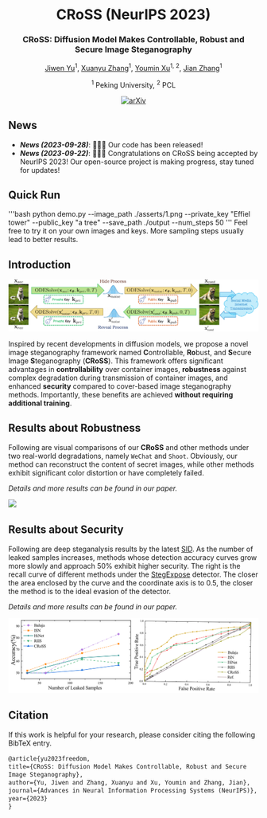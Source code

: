 <div align="center">
<h1>CRoSS (NeurIPS 2023)</h1>
<h3>CRoSS: Diffusion Model Makes Controllable, Robust and Secure Image Steganography</h3>

[Jiwen Yu](https://vvictoryuki.github.io/website/)<sup>1</sup>, [Xuanyu Zhang](https://villa.jianzhang.tech/people/xuanyu-zhang-%E5%BC%A0%E8%BD%A9%E5%AE%87/)<sup>1</sup>, [Youmin Xu](https://zirconium2159.github.io/)<sup>1, 2</sup>, [Jian Zhang](https://jianzhang.tech/)<sup>1</sup>

<sup>1</sup> Peking University, <sup>2</sup> PCL

[![arXiv](https://img.shields.io/badge/arXiv-<2305.16936>-<COLOR>.svg)](https://arxiv.org/abs/2305.16936)

</div>

## News
- **_News (2023-09-28)_**: 🎉🎉🎉 Our code has been released!
- **_News (2023-09-22)_**: 🎉🎉🎉 Congratulations on CRoSS being accepted by NeurIPS 2023! Our open-source project is making progress, stay tuned for updates!

## Quick Run
'''bash
python demo.py --image_path ./asserts/1.png --private_key "Effiel tower" --public_key "a tree" --save_path ./output --num_steps 50
'''
Feel free to try it on your own images and keys. More sampling steps usually lead to better results.

## Introduction

![](./method-cross-v2_00.png)

Inspired by recent developments in diffusion models, we propose a novel image steganography framework named **C**ontrollable, **Ro**bust, and **S**ecure Image **S**teganography (**CRoSS**). This framework offers significant advantages in **controllability** over container images, **robustness** against complex degradation during transmission of container images, and enhanced **security** compared to cover-based image steganography methods. Importantly, these benefits are achieved **without requiring additional training**.

## Results about Robustness 

Following are visual comparisons of our **CRoSS** and other methods under two real-world degradations, namely `WeChat` and `Shoot`. Obviously, our method can reconstruct the content of secret images, while other methods exhibit significant color distortion or have completely failed. 

*Details and more results can be found in our paper.*

![](./robust_00.png)

## Results about Security 

Following are deep steganalysis results by the latest [SID](http://www.ws.binghamton.edu/fridrich/research/Scale-1.12.16.pdf). As the number of leaked samples increases, methods whose detection accuracy curves grow more slowly and approach $50\%$ exhibit higher security. The right is the recall curve of different methods under the [StegExpose](https://arxiv.org/pdf/1410.6656v1.pdf) detector. The closer the area enclosed by the curve and the coordinate axis is to 0.5, the closer the method is to the ideal evasion of the detector. 

*Details and more results can be found in our paper.*

![](./security.png)

## Citation

If this work is helpful for your research, please consider citing the following BibTeX entry.

```
@article{yu2023freedom,
title={CRoSS: Diffusion Model Makes Controllable, Robust and Secure Image Steganography},
author={Yu, Jiwen and Zhang, Xuanyu and Xu, Youmin and Zhang, Jian},
journal={Advances in Neural Information Processing Systems (NeurIPS)},
year={2023}
}
```
